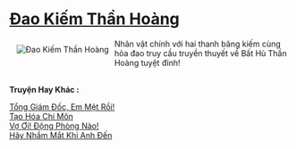 <a href="https://utruyen.com/dao-kiem-than-hoang/5985/" title="Đao Kiếm Thần Hoàng"><h1>Đao Kiếm Thần Hoàng</h1></a><div style="display:table"><img align="right" style="float: left; padding: 10px;" src="https://utruyen.com/images/story/200x260/dao-kiem-than-hoang.jpg" alt="Đao Kiếm Thần Hoàng">Nhân vật chính với hai thanh băng kiếm cùng hỏa đao truy cầu truyền thuyết về Bất Hủ Thần Hoàng tuyệt đỉnh!</div><p><br><b>Truyện Hay Khác :</b></p><a href="https://utruyen.com/tong-giam-doc-em-met-roi/18819/" alt="Tổng Giám Đốc, Em Mệt Rồi!">Tổng Giám Đốc, Em Mệt Rồi!</a><br/><a href="https://truyenhot2020.wordpress.com/2019/12/11/tao-hoa-chi-mon/" alt="Tạo Hóa Chi Môn">Tạo Hóa Chi Môn</a><br/><a href="https://github.com/quanluxury/truyenhot/tree/master/truyenhay/17018/" alt="Vợ Ơi! Động Phòng Nào!">Vợ Ơi! Động Phòng Nào!</a><br/><a href="https://github.com/quanluxury/truyenhot/tree/master/truyenhay/2263/" alt="Hãy Nhắm Mắt Khi Anh Đến">Hãy Nhắm Mắt Khi Anh Đến</a><br/>
